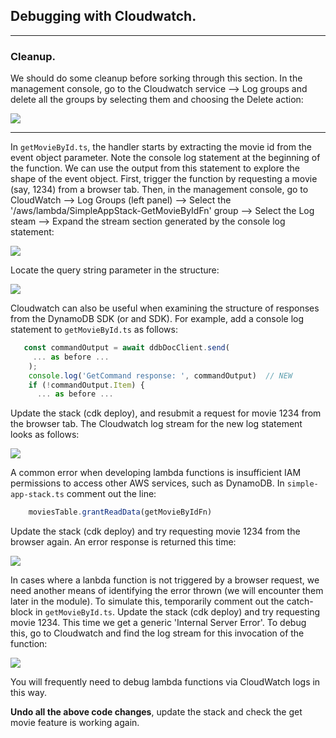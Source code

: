 ## Debugging with Cloudwatch. 

----------------------
### Cleanup.

We should do some cleanup before sorking through this section. In the management console, go to the Cloudwatch service --> Log groups and delete all the groups by selecting them and choosing the Delete action: 

![][deletelog]

-----------------------------

In `getMovieById.ts`, the handler starts by extracting the movie id from the event object parameter. Note the console log statement at the beginning of the function. We can use the output from this statement to explore the shape of the event object. First, trigger the function by requesting a movie (say, 1234) from a browser tab. Then, in the management console, go to  CloudWatch --> Log Groups (left panel) --> Select the '/aws/lambda/SimpleAppStack-GetMovieByIdFn' group --> Select the Log steam --> Expand the stream section generated by the console log statement: 

![][eventshape1]

Locate the query string parameter in the structure:

![][eventshape2]

Cloudwatch can also be useful when examining the structure of responses from the DynamoDB SDK (or and SDK). For example, add a console log statement to `getMovieById.ts` as follows:
~~~ts
   const commandOutput = await ddbDocClient.send(
     ... as before ...
    );
    console.log('GetCommand response: ', commandOutput)  // NEW
    if (!commandOutput.Item) {
      ... as before ...
~~~
Update the stack (cdk deploy), and resubmit a request for movie 1234 from the browser tab. The Cloudwatch log stream for the new log statement looks as follows:

![][getcommand]

A common error when developing lambda functions is insufficient IAM permissions to access other AWS services, such as DynamoDB. In `simple-app-stack.ts` comment out the line:
~~~ts
    moviesTable.grantReadData(getMovieByIdFn)
~~~

Update the stack (cdk deploy) and try requesting movie 1234 from the browser again. An error response is returned this time:

![][accessdenied1]

In cases where a lanbda function is not triggered by a browser request, we need another means of identifying the error thrown (we will encounter them later in the module). To simulate this, temporarily comment out the catch-block in `getMovieById.ts`. Update the stack (cdk deploy) and try requesting movie 1234. This time we get a generic 'Internal Server Error'. To debug this, go to Cloudwatch and find the log stream for this invocation of the function:

![][accessdenied2]

You will frequently need to debug lambda functions via CloudWatch logs in this way. 

__Undo all the above code changes__, update the stack and check the get movie feature is working again.


[accessdenied1]: ./img/accessdenied1.png
[accessdenied2]: ./img/accessdenied2.png
[eventshape1]: ./img/eventshape1.png
[eventshape2]: ./img/eventshape2.png
[getcommand]: ./img/getcommand.png
[deletelog]: ./img/deletelog.png

